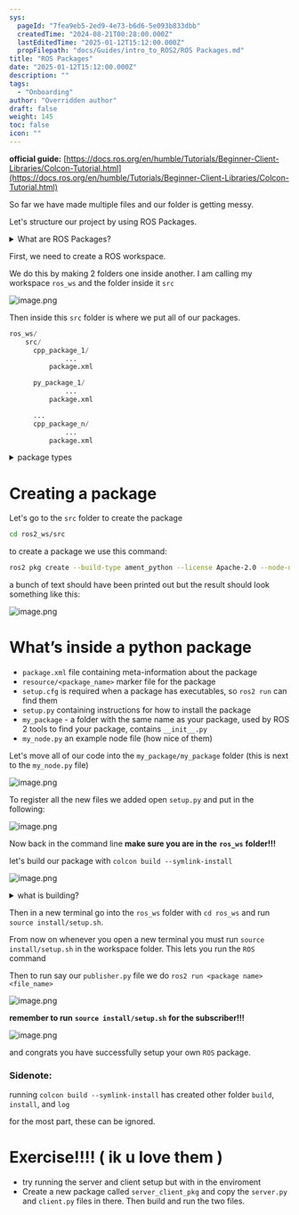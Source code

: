 ```yaml
---
sys:
  pageId: "7fea9eb5-2ed9-4e73-b6d6-5e093b833dbb"
  createdTime: "2024-08-21T00:28:00.000Z"
  lastEditedTime: "2025-01-12T15:12:00.000Z"
  propFilepath: "docs/Guides/intro_to_ROS2/ROS Packages.md"
title: "ROS Packages"
date: "2025-01-12T15:12:00.000Z"
description: ""
tags:
  - "Onboarding"
author: "Overridden author"
draft: false
weight: 145
toc: false
icon: ""
---
```


**official guide:** [https://docs.ros.org/en/humble/Tutorials/Beginner-Client-Libraries/Colcon-Tutorial.html](https://docs.ros.org/en/humble/Tutorials/Beginner-Client-Libraries/Colcon-Tutorial.html)

So far we have made multiple files and our folder is getting messy.

Let's structure our project by using ROS Packages.

<details>

<summary>What are ROS Packages?</summary>

ROS Packages are, as the name implies, packages of code that are highly sharable between ROS developers.

They consist of a folder, `package.xml` file, and source code

```python
      cpp_package_1/
		      ... imagine much code files here ..
          package.xml
```

</details>

First, we need to create a ROS workspace.

We do this by making 2 folders one inside another. I am calling my workspace `ros_ws` and the folder inside it `src`

![image.png](https://prod-files-secure.s3.us-west-2.amazonaws.com/d518164a-d88e-44d1-a4ee-3adb3bd8bce0/70706947-fd18-4537-a67b-e12946812d31/image.png?X-Amz-Algorithm=AWS4-HMAC-SHA256&X-Amz-Content-Sha256=UNSIGNED-PAYLOAD&X-Amz-Credential=ASIAZI2LB466UAQACOQJ%2F20250207%2Fus-west-2%2Fs3%2Faws4_request&X-Amz-Date=20250207T003615Z&X-Amz-Expires=3600&X-Amz-Security-Token=IQoJb3JpZ2luX2VjEFAaCXVzLXdlc3QtMiJIMEYCIQDnp95yVU94YWDUwA47q0DCjIolS0nlM2AJAHgSnyjdDQIhAOKlwTGwX1KIDxYtnXpG7lR46a3L16HG2uFm4VXy7D09Kv8DCGkQABoMNjM3NDIzMTgzODA1IgxWu0sRUnFketGRh%2FMq3ANLmVSLa631KZZdNrzClTCziRYFwAMj5icHBfO7s4%2B3Ow6TFNPJbJCaxgfnbEFD405DAjfMGRpJd5OSg8aSZJrzngDkiyS0f9RgNlIH%2BVvo9QxjTy7lxzR2W0QDcMn4bzZ5RhXOS3X5auic1ay1Se9whimOaiZ2QKrCyGUkVy6FrvXrOyqhF3JJ%2Bv37RHSu7Ga9d39LDgBVzvBEWw8uoOs29Ug0XXyh%2BszyGSfFaluLofsjNcy5%2Bb7vYv0C26GMKPOGgZ076tqgZzalOMMAWPH5fQCnxkWieWHwuOGH4NCsm0YrEhbf70L0IzClL0VibAIbRKV%2FUhhVnH2w9pboUwMHzTC8Og7qRB5evJHAx5K5Q5SgM6GD%2BcRBgmUNboQbIWoQ1mfYJWool0VEBLTT7o6uyvwvQwbdukEqa3OSPYaE98YUegG16oEzwpN4weSuDlRH60rphgXo7lvtG7xK4%2FKNIuujeUXohIyInPet5SU88Ko7509aorBMM6STNn8GqWZL7xvuPu1QUYLUmFIOCMH%2BDhm6yCr%2FyeoZu5GPKxb424Y2DL2Z4BTmtdT2J2L6I7Hl0lqNoWzaYllYCGcw0%2BlFsS1%2FSeoD5hdZmAZwYaA6V7jw0mYAXSXqnZK4sDDUm5W9BjqkAX2R4U95xQ2JOe8JScuEeB56tWfIWXBR4h%2BwGp7M3G2BGDPqZF3%2BPJRk2Ehf16epUkFrFX5V6ItZn8KM61JVfIrFuENNsD763K22MUwtcemstOZU3rtNgCPV99vXVvx0eZna817zuTmTMRc2g5hQL2HqlmByysGeNzIUtqBQzv24lxp0p%2B3H9%2F6grBhBgFfKyzY0Ph2NEKl3%2BkUeIE4%2FZE40QWxt&X-Amz-Signature=5b19fff4615b55e42aad796e4ad67bd05220d60e634ddaf66de9f9c5d1bdecfb&X-Amz-SignedHeaders=host&x-id=GetObject)

Then inside this `src` folder is where we put all of our packages.

```python
ros_ws/
    src/
      cpp_package_1/
		      ...
          package.xml

      py_package_1/
		      ...
          package.xml

      ...
      cpp_package_n/
		      ...
          package.xml

```

<details>

<summary>package types</summary>

packages can be either `C++` or python.

the intern file structure is different for each but for this guide we will stick to creating python packages

</details>

# Creating a package

Let's go to the `src` folder to create the package

```bash
cd ros2_ws/src
```

to create a package we use this command:

```bash
ros2 pkg create --build-type ament_python --license Apache-2.0 --node-name my_node my_package
```

a bunch of text should have been printed out but the result should look something like this:

![image.png](https://prod-files-secure.s3.us-west-2.amazonaws.com/d518164a-d88e-44d1-a4ee-3adb3bd8bce0/e6cf1e3f-8512-4a3e-b131-079f800bf3e8/image.png?X-Amz-Algorithm=AWS4-HMAC-SHA256&X-Amz-Content-Sha256=UNSIGNED-PAYLOAD&X-Amz-Credential=ASIAZI2LB466UAQACOQJ%2F20250207%2Fus-west-2%2Fs3%2Faws4_request&X-Amz-Date=20250207T003615Z&X-Amz-Expires=3600&X-Amz-Security-Token=IQoJb3JpZ2luX2VjEFAaCXVzLXdlc3QtMiJIMEYCIQDnp95yVU94YWDUwA47q0DCjIolS0nlM2AJAHgSnyjdDQIhAOKlwTGwX1KIDxYtnXpG7lR46a3L16HG2uFm4VXy7D09Kv8DCGkQABoMNjM3NDIzMTgzODA1IgxWu0sRUnFketGRh%2FMq3ANLmVSLa631KZZdNrzClTCziRYFwAMj5icHBfO7s4%2B3Ow6TFNPJbJCaxgfnbEFD405DAjfMGRpJd5OSg8aSZJrzngDkiyS0f9RgNlIH%2BVvo9QxjTy7lxzR2W0QDcMn4bzZ5RhXOS3X5auic1ay1Se9whimOaiZ2QKrCyGUkVy6FrvXrOyqhF3JJ%2Bv37RHSu7Ga9d39LDgBVzvBEWw8uoOs29Ug0XXyh%2BszyGSfFaluLofsjNcy5%2Bb7vYv0C26GMKPOGgZ076tqgZzalOMMAWPH5fQCnxkWieWHwuOGH4NCsm0YrEhbf70L0IzClL0VibAIbRKV%2FUhhVnH2w9pboUwMHzTC8Og7qRB5evJHAx5K5Q5SgM6GD%2BcRBgmUNboQbIWoQ1mfYJWool0VEBLTT7o6uyvwvQwbdukEqa3OSPYaE98YUegG16oEzwpN4weSuDlRH60rphgXo7lvtG7xK4%2FKNIuujeUXohIyInPet5SU88Ko7509aorBMM6STNn8GqWZL7xvuPu1QUYLUmFIOCMH%2BDhm6yCr%2FyeoZu5GPKxb424Y2DL2Z4BTmtdT2J2L6I7Hl0lqNoWzaYllYCGcw0%2BlFsS1%2FSeoD5hdZmAZwYaA6V7jw0mYAXSXqnZK4sDDUm5W9BjqkAX2R4U95xQ2JOe8JScuEeB56tWfIWXBR4h%2BwGp7M3G2BGDPqZF3%2BPJRk2Ehf16epUkFrFX5V6ItZn8KM61JVfIrFuENNsD763K22MUwtcemstOZU3rtNgCPV99vXVvx0eZna817zuTmTMRc2g5hQL2HqlmByysGeNzIUtqBQzv24lxp0p%2B3H9%2F6grBhBgFfKyzY0Ph2NEKl3%2BkUeIE4%2FZE40QWxt&X-Amz-Signature=bcc6764b85f78af939f3d14da4c5e12d8e0d2fbd1e23dc288f5105cda97bb50b&X-Amz-SignedHeaders=host&x-id=GetObject)

# What’s inside a python package

- `package.xml` file containing meta-information about the package
- `resource/<package_name>` marker file for the package
- `setup.cfg` is required when a package has executables, so `ros2 run` can find them
- `setup.py` containing instructions for how to install the package
- `my_package` - a folder with the same name as your package, used by ROS 2 tools to find your package, contains `__init__.py`
- `my_node.py` an example node file (how nice of them)

Let's move all of our code into the `my_package/my_package` folder (this is next to the `my_node.py` file)

![image.png](https://prod-files-secure.s3.us-west-2.amazonaws.com/d518164a-d88e-44d1-a4ee-3adb3bd8bce0/9ce58f11-0da9-4d3e-b86d-506a9685d378/image.png?X-Amz-Algorithm=AWS4-HMAC-SHA256&X-Amz-Content-Sha256=UNSIGNED-PAYLOAD&X-Amz-Credential=ASIAZI2LB466UAQACOQJ%2F20250207%2Fus-west-2%2Fs3%2Faws4_request&X-Amz-Date=20250207T003615Z&X-Amz-Expires=3600&X-Amz-Security-Token=IQoJb3JpZ2luX2VjEFAaCXVzLXdlc3QtMiJIMEYCIQDnp95yVU94YWDUwA47q0DCjIolS0nlM2AJAHgSnyjdDQIhAOKlwTGwX1KIDxYtnXpG7lR46a3L16HG2uFm4VXy7D09Kv8DCGkQABoMNjM3NDIzMTgzODA1IgxWu0sRUnFketGRh%2FMq3ANLmVSLa631KZZdNrzClTCziRYFwAMj5icHBfO7s4%2B3Ow6TFNPJbJCaxgfnbEFD405DAjfMGRpJd5OSg8aSZJrzngDkiyS0f9RgNlIH%2BVvo9QxjTy7lxzR2W0QDcMn4bzZ5RhXOS3X5auic1ay1Se9whimOaiZ2QKrCyGUkVy6FrvXrOyqhF3JJ%2Bv37RHSu7Ga9d39LDgBVzvBEWw8uoOs29Ug0XXyh%2BszyGSfFaluLofsjNcy5%2Bb7vYv0C26GMKPOGgZ076tqgZzalOMMAWPH5fQCnxkWieWHwuOGH4NCsm0YrEhbf70L0IzClL0VibAIbRKV%2FUhhVnH2w9pboUwMHzTC8Og7qRB5evJHAx5K5Q5SgM6GD%2BcRBgmUNboQbIWoQ1mfYJWool0VEBLTT7o6uyvwvQwbdukEqa3OSPYaE98YUegG16oEzwpN4weSuDlRH60rphgXo7lvtG7xK4%2FKNIuujeUXohIyInPet5SU88Ko7509aorBMM6STNn8GqWZL7xvuPu1QUYLUmFIOCMH%2BDhm6yCr%2FyeoZu5GPKxb424Y2DL2Z4BTmtdT2J2L6I7Hl0lqNoWzaYllYCGcw0%2BlFsS1%2FSeoD5hdZmAZwYaA6V7jw0mYAXSXqnZK4sDDUm5W9BjqkAX2R4U95xQ2JOe8JScuEeB56tWfIWXBR4h%2BwGp7M3G2BGDPqZF3%2BPJRk2Ehf16epUkFrFX5V6ItZn8KM61JVfIrFuENNsD763K22MUwtcemstOZU3rtNgCPV99vXVvx0eZna817zuTmTMRc2g5hQL2HqlmByysGeNzIUtqBQzv24lxp0p%2B3H9%2F6grBhBgFfKyzY0Ph2NEKl3%2BkUeIE4%2FZE40QWxt&X-Amz-Signature=306631be738da40e66d02a75b0900bdc2112c02561bd464cdd8fd51b840e4697&X-Amz-SignedHeaders=host&x-id=GetObject)

To register all the new files we added open `setup.py` and put in the following:

![image.png](https://prod-files-secure.s3.us-west-2.amazonaws.com/d518164a-d88e-44d1-a4ee-3adb3bd8bce0/1cd7c262-4cae-4496-9d75-c178537d24a2/image.png?X-Amz-Algorithm=AWS4-HMAC-SHA256&X-Amz-Content-Sha256=UNSIGNED-PAYLOAD&X-Amz-Credential=ASIAZI2LB466UAQACOQJ%2F20250207%2Fus-west-2%2Fs3%2Faws4_request&X-Amz-Date=20250207T003615Z&X-Amz-Expires=3600&X-Amz-Security-Token=IQoJb3JpZ2luX2VjEFAaCXVzLXdlc3QtMiJIMEYCIQDnp95yVU94YWDUwA47q0DCjIolS0nlM2AJAHgSnyjdDQIhAOKlwTGwX1KIDxYtnXpG7lR46a3L16HG2uFm4VXy7D09Kv8DCGkQABoMNjM3NDIzMTgzODA1IgxWu0sRUnFketGRh%2FMq3ANLmVSLa631KZZdNrzClTCziRYFwAMj5icHBfO7s4%2B3Ow6TFNPJbJCaxgfnbEFD405DAjfMGRpJd5OSg8aSZJrzngDkiyS0f9RgNlIH%2BVvo9QxjTy7lxzR2W0QDcMn4bzZ5RhXOS3X5auic1ay1Se9whimOaiZ2QKrCyGUkVy6FrvXrOyqhF3JJ%2Bv37RHSu7Ga9d39LDgBVzvBEWw8uoOs29Ug0XXyh%2BszyGSfFaluLofsjNcy5%2Bb7vYv0C26GMKPOGgZ076tqgZzalOMMAWPH5fQCnxkWieWHwuOGH4NCsm0YrEhbf70L0IzClL0VibAIbRKV%2FUhhVnH2w9pboUwMHzTC8Og7qRB5evJHAx5K5Q5SgM6GD%2BcRBgmUNboQbIWoQ1mfYJWool0VEBLTT7o6uyvwvQwbdukEqa3OSPYaE98YUegG16oEzwpN4weSuDlRH60rphgXo7lvtG7xK4%2FKNIuujeUXohIyInPet5SU88Ko7509aorBMM6STNn8GqWZL7xvuPu1QUYLUmFIOCMH%2BDhm6yCr%2FyeoZu5GPKxb424Y2DL2Z4BTmtdT2J2L6I7Hl0lqNoWzaYllYCGcw0%2BlFsS1%2FSeoD5hdZmAZwYaA6V7jw0mYAXSXqnZK4sDDUm5W9BjqkAX2R4U95xQ2JOe8JScuEeB56tWfIWXBR4h%2BwGp7M3G2BGDPqZF3%2BPJRk2Ehf16epUkFrFX5V6ItZn8KM61JVfIrFuENNsD763K22MUwtcemstOZU3rtNgCPV99vXVvx0eZna817zuTmTMRc2g5hQL2HqlmByysGeNzIUtqBQzv24lxp0p%2B3H9%2F6grBhBgFfKyzY0Ph2NEKl3%2BkUeIE4%2FZE40QWxt&X-Amz-Signature=218438a476035259f1e2efb90cf7e2515acc25e6eef83883ef81cb145918f684&X-Amz-SignedHeaders=host&x-id=GetObject)

Now back in the command line **make sure you are in the** **`ros_ws`** **folder!!!**

let's build our package with `colcon build --symlink-install`

![image.png](https://prod-files-secure.s3.us-west-2.amazonaws.com/d518164a-d88e-44d1-a4ee-3adb3bd8bce0/2f2a0d27-b173-48fd-b189-5f5c0ce65619/image.png?X-Amz-Algorithm=AWS4-HMAC-SHA256&X-Amz-Content-Sha256=UNSIGNED-PAYLOAD&X-Amz-Credential=ASIAZI2LB466UAQACOQJ%2F20250207%2Fus-west-2%2Fs3%2Faws4_request&X-Amz-Date=20250207T003615Z&X-Amz-Expires=3600&X-Amz-Security-Token=IQoJb3JpZ2luX2VjEFAaCXVzLXdlc3QtMiJIMEYCIQDnp95yVU94YWDUwA47q0DCjIolS0nlM2AJAHgSnyjdDQIhAOKlwTGwX1KIDxYtnXpG7lR46a3L16HG2uFm4VXy7D09Kv8DCGkQABoMNjM3NDIzMTgzODA1IgxWu0sRUnFketGRh%2FMq3ANLmVSLa631KZZdNrzClTCziRYFwAMj5icHBfO7s4%2B3Ow6TFNPJbJCaxgfnbEFD405DAjfMGRpJd5OSg8aSZJrzngDkiyS0f9RgNlIH%2BVvo9QxjTy7lxzR2W0QDcMn4bzZ5RhXOS3X5auic1ay1Se9whimOaiZ2QKrCyGUkVy6FrvXrOyqhF3JJ%2Bv37RHSu7Ga9d39LDgBVzvBEWw8uoOs29Ug0XXyh%2BszyGSfFaluLofsjNcy5%2Bb7vYv0C26GMKPOGgZ076tqgZzalOMMAWPH5fQCnxkWieWHwuOGH4NCsm0YrEhbf70L0IzClL0VibAIbRKV%2FUhhVnH2w9pboUwMHzTC8Og7qRB5evJHAx5K5Q5SgM6GD%2BcRBgmUNboQbIWoQ1mfYJWool0VEBLTT7o6uyvwvQwbdukEqa3OSPYaE98YUegG16oEzwpN4weSuDlRH60rphgXo7lvtG7xK4%2FKNIuujeUXohIyInPet5SU88Ko7509aorBMM6STNn8GqWZL7xvuPu1QUYLUmFIOCMH%2BDhm6yCr%2FyeoZu5GPKxb424Y2DL2Z4BTmtdT2J2L6I7Hl0lqNoWzaYllYCGcw0%2BlFsS1%2FSeoD5hdZmAZwYaA6V7jw0mYAXSXqnZK4sDDUm5W9BjqkAX2R4U95xQ2JOe8JScuEeB56tWfIWXBR4h%2BwGp7M3G2BGDPqZF3%2BPJRk2Ehf16epUkFrFX5V6ItZn8KM61JVfIrFuENNsD763K22MUwtcemstOZU3rtNgCPV99vXVvx0eZna817zuTmTMRc2g5hQL2HqlmByysGeNzIUtqBQzv24lxp0p%2B3H9%2F6grBhBgFfKyzY0Ph2NEKl3%2BkUeIE4%2FZE40QWxt&X-Amz-Signature=7bc3866ecc53240bb30a446796d7fc0b5875ed676b76c26409fc76f17d71fb05&X-Amz-SignedHeaders=host&x-id=GetObject)

<details>

<summary>what is building?</summary>

if you are a CS major at Rose-Hulman you will learn the answer to this in CSSE132

but TLDR; is it combines all the code files into one program that can be run easily 

</details>

Then in a new terminal go into the `ros_ws` folder with `cd ros_ws` and run `source install/setup.sh`. 

From now on whenever you open a new terminal you must run `source install/setup.sh` in the workspace folder. This lets you run the `ROS` command

Then to run say our `publisher.py` file we do `ros2 run <package name> <file_name>`

![image.png](https://prod-files-secure.s3.us-west-2.amazonaws.com/d518164a-d88e-44d1-a4ee-3adb3bd8bce0/4f4b1219-3a44-4632-aa0a-ce3471699f59/image.png?X-Amz-Algorithm=AWS4-HMAC-SHA256&X-Amz-Content-Sha256=UNSIGNED-PAYLOAD&X-Amz-Credential=ASIAZI2LB466UAQACOQJ%2F20250207%2Fus-west-2%2Fs3%2Faws4_request&X-Amz-Date=20250207T003616Z&X-Amz-Expires=3600&X-Amz-Security-Token=IQoJb3JpZ2luX2VjEFAaCXVzLXdlc3QtMiJIMEYCIQDnp95yVU94YWDUwA47q0DCjIolS0nlM2AJAHgSnyjdDQIhAOKlwTGwX1KIDxYtnXpG7lR46a3L16HG2uFm4VXy7D09Kv8DCGkQABoMNjM3NDIzMTgzODA1IgxWu0sRUnFketGRh%2FMq3ANLmVSLa631KZZdNrzClTCziRYFwAMj5icHBfO7s4%2B3Ow6TFNPJbJCaxgfnbEFD405DAjfMGRpJd5OSg8aSZJrzngDkiyS0f9RgNlIH%2BVvo9QxjTy7lxzR2W0QDcMn4bzZ5RhXOS3X5auic1ay1Se9whimOaiZ2QKrCyGUkVy6FrvXrOyqhF3JJ%2Bv37RHSu7Ga9d39LDgBVzvBEWw8uoOs29Ug0XXyh%2BszyGSfFaluLofsjNcy5%2Bb7vYv0C26GMKPOGgZ076tqgZzalOMMAWPH5fQCnxkWieWHwuOGH4NCsm0YrEhbf70L0IzClL0VibAIbRKV%2FUhhVnH2w9pboUwMHzTC8Og7qRB5evJHAx5K5Q5SgM6GD%2BcRBgmUNboQbIWoQ1mfYJWool0VEBLTT7o6uyvwvQwbdukEqa3OSPYaE98YUegG16oEzwpN4weSuDlRH60rphgXo7lvtG7xK4%2FKNIuujeUXohIyInPet5SU88Ko7509aorBMM6STNn8GqWZL7xvuPu1QUYLUmFIOCMH%2BDhm6yCr%2FyeoZu5GPKxb424Y2DL2Z4BTmtdT2J2L6I7Hl0lqNoWzaYllYCGcw0%2BlFsS1%2FSeoD5hdZmAZwYaA6V7jw0mYAXSXqnZK4sDDUm5W9BjqkAX2R4U95xQ2JOe8JScuEeB56tWfIWXBR4h%2BwGp7M3G2BGDPqZF3%2BPJRk2Ehf16epUkFrFX5V6ItZn8KM61JVfIrFuENNsD763K22MUwtcemstOZU3rtNgCPV99vXVvx0eZna817zuTmTMRc2g5hQL2HqlmByysGeNzIUtqBQzv24lxp0p%2B3H9%2F6grBhBgFfKyzY0Ph2NEKl3%2BkUeIE4%2FZE40QWxt&X-Amz-Signature=8ce807a1021d408f73e9e122fe6a1a87f52f0e4bcd788b9418a5c40017f96d4b&X-Amz-SignedHeaders=host&x-id=GetObject)

**remember to run** **`source install/setup.sh`** **for the subscriber!!!**

![image.png](https://prod-files-secure.s3.us-west-2.amazonaws.com/d518164a-d88e-44d1-a4ee-3adb3bd8bce0/02121119-dad4-49ec-8356-c956108b4243/image.png?X-Amz-Algorithm=AWS4-HMAC-SHA256&X-Amz-Content-Sha256=UNSIGNED-PAYLOAD&X-Amz-Credential=ASIAZI2LB466UAQACOQJ%2F20250207%2Fus-west-2%2Fs3%2Faws4_request&X-Amz-Date=20250207T003616Z&X-Amz-Expires=3600&X-Amz-Security-Token=IQoJb3JpZ2luX2VjEFAaCXVzLXdlc3QtMiJIMEYCIQDnp95yVU94YWDUwA47q0DCjIolS0nlM2AJAHgSnyjdDQIhAOKlwTGwX1KIDxYtnXpG7lR46a3L16HG2uFm4VXy7D09Kv8DCGkQABoMNjM3NDIzMTgzODA1IgxWu0sRUnFketGRh%2FMq3ANLmVSLa631KZZdNrzClTCziRYFwAMj5icHBfO7s4%2B3Ow6TFNPJbJCaxgfnbEFD405DAjfMGRpJd5OSg8aSZJrzngDkiyS0f9RgNlIH%2BVvo9QxjTy7lxzR2W0QDcMn4bzZ5RhXOS3X5auic1ay1Se9whimOaiZ2QKrCyGUkVy6FrvXrOyqhF3JJ%2Bv37RHSu7Ga9d39LDgBVzvBEWw8uoOs29Ug0XXyh%2BszyGSfFaluLofsjNcy5%2Bb7vYv0C26GMKPOGgZ076tqgZzalOMMAWPH5fQCnxkWieWHwuOGH4NCsm0YrEhbf70L0IzClL0VibAIbRKV%2FUhhVnH2w9pboUwMHzTC8Og7qRB5evJHAx5K5Q5SgM6GD%2BcRBgmUNboQbIWoQ1mfYJWool0VEBLTT7o6uyvwvQwbdukEqa3OSPYaE98YUegG16oEzwpN4weSuDlRH60rphgXo7lvtG7xK4%2FKNIuujeUXohIyInPet5SU88Ko7509aorBMM6STNn8GqWZL7xvuPu1QUYLUmFIOCMH%2BDhm6yCr%2FyeoZu5GPKxb424Y2DL2Z4BTmtdT2J2L6I7Hl0lqNoWzaYllYCGcw0%2BlFsS1%2FSeoD5hdZmAZwYaA6V7jw0mYAXSXqnZK4sDDUm5W9BjqkAX2R4U95xQ2JOe8JScuEeB56tWfIWXBR4h%2BwGp7M3G2BGDPqZF3%2BPJRk2Ehf16epUkFrFX5V6ItZn8KM61JVfIrFuENNsD763K22MUwtcemstOZU3rtNgCPV99vXVvx0eZna817zuTmTMRc2g5hQL2HqlmByysGeNzIUtqBQzv24lxp0p%2B3H9%2F6grBhBgFfKyzY0Ph2NEKl3%2BkUeIE4%2FZE40QWxt&X-Amz-Signature=ab0a151e3d80878fa0af2f95fd07aa58ad30222b951c54bb353c674671ce4168&X-Amz-SignedHeaders=host&x-id=GetObject)

and congrats you have successfully setup your own `ROS` package.

### Sidenote:

running `colcon build --symlink-install` has created other folder `build`, `install`, and `log`

for the most part, these can be ignored.

# Exercise!!!! ( ik u love them )

- try running the server and client setup but with in the enviroment
- Create a new package called `server_client_pkg` and copy the `server.py` and `client.py` files in there. Then build and run the two files.
